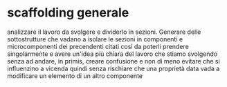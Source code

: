 # scaffolding generale

analizzare il lavoro da svolgere e dividerlo in sezioni. Generare delle sottostrutture che vadano a isolare le sezioni in componenti e microcomponenti dei precendenti citati così da poterli prendere singolarmente e avere un'idea più chiara del lavoro che stiamo svolgendo senza ad andare, in primis, creare confusione e non di meno evitare che si influenzino a vicenda quindi senza rischiare che una proprietà data vada a modificare un elemento di un altro componente